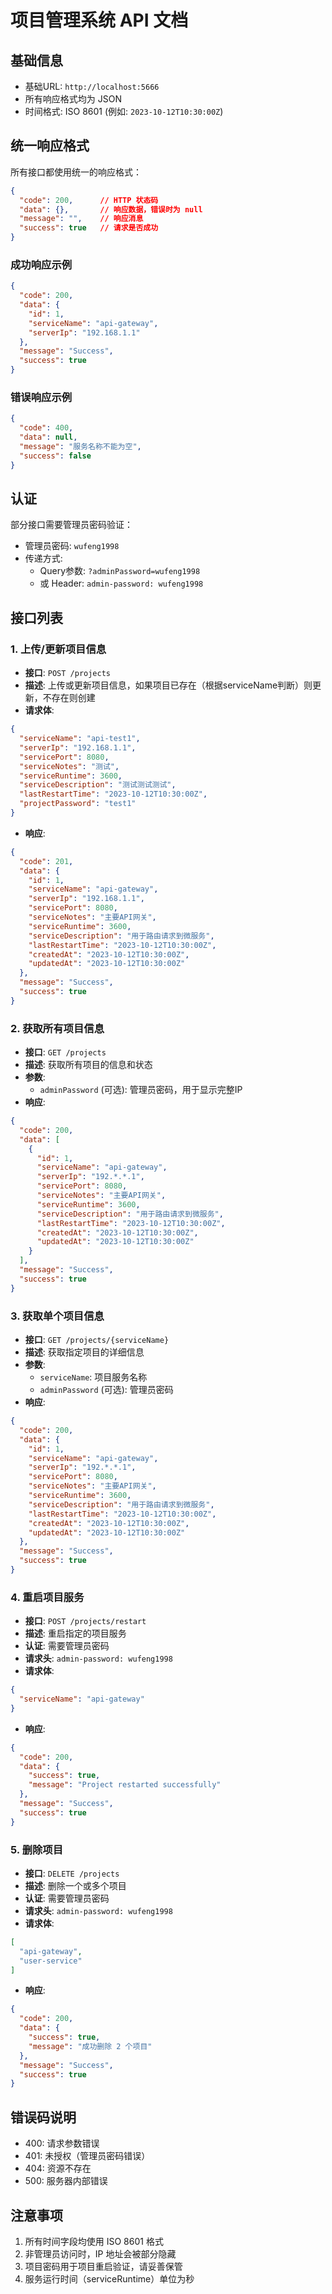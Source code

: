 # 项目管理系统 API 文档

## 基础信息

- 基础URL: `http://localhost:5666`
- 所有响应格式均为 JSON
- 时间格式: ISO 8601 (例如: `2023-10-12T10:30:00Z`)

## 统一响应格式

所有接口都使用统一的响应格式：

```json
{
  "code": 200,      // HTTP 状态码
  "data": {},       // 响应数据，错误时为 null
  "message": "",    // 响应消息
  "success": true   // 请求是否成功
}
```

### 成功响应示例

```json
{
  "code": 200,
  "data": {
    "id": 1,
    "serviceName": "api-gateway",
    "serverIp": "192.168.1.1"
  },
  "message": "Success",
  "success": true
}
```

### 错误响应示例

```json
{
  "code": 400,
  "data": null,
  "message": "服务名称不能为空",
  "success": false
}
```

## 认证

部分接口需要管理员密码验证：
- 管理员密码: `wufeng1998`
- 传递方式: 
  - Query参数: `?adminPassword=wufeng1998`
  - 或 Header: `admin-password: wufeng1998`

## 接口列表

### 1. 上传/更新项目信息

- **接口**: `POST /projects`
- **描述**: 上传或更新项目信息，如果项目已存在（根据serviceName判断）则更新，不存在则创建
- **请求体**:
```json
{
  "serviceName": "api-test1",
  "serverIp": "192.168.1.1",
  "servicePort": 8080,
  "serviceNotes": "测试",
  "serviceRuntime": 3600,
  "serviceDescription": "测试测试测试",
  "lastRestartTime": "2023-10-12T10:30:00Z",
  "projectPassword": "test1"
}
```
- **响应**: 
```json
{
  "code": 201,
  "data": {
    "id": 1,
    "serviceName": "api-gateway",
    "serverIp": "192.168.1.1",
    "servicePort": 8080,
    "serviceNotes": "主要API网关",
    "serviceRuntime": 3600,
    "serviceDescription": "用于路由请求到微服务",
    "lastRestartTime": "2023-10-12T10:30:00Z",
    "createdAt": "2023-10-12T10:30:00Z",
    "updatedAt": "2023-10-12T10:30:00Z"
  },
  "message": "Success",
  "success": true
}
```

### 2. 获取所有项目信息

- **接口**: `GET /projects`
- **描述**: 获取所有项目的信息和状态
- **参数**: 
  - `adminPassword` (可选): 管理员密码，用于显示完整IP
- **响应**: 
```json
{
  "code": 200,
  "data": [
    {
      "id": 1,
      "serviceName": "api-gateway",
      "serverIp": "192.*.*.1",
      "servicePort": 8080,
      "serviceNotes": "主要API网关",
      "serviceRuntime": 3600,
      "serviceDescription": "用于路由请求到微服务",
      "lastRestartTime": "2023-10-12T10:30:00Z",
      "createdAt": "2023-10-12T10:30:00Z",
      "updatedAt": "2023-10-12T10:30:00Z"
    }
  ],
  "message": "Success",
  "success": true
}
```

### 3. 获取单个项目信息

- **接口**: `GET /projects/{serviceName}`
- **描述**: 获取指定项目的详细信息
- **参数**:
  - `serviceName`: 项目服务名称
  - `adminPassword` (可选): 管理员密码
- **响应**:
```json
{
  "code": 200,
  "data": {
    "id": 1,
    "serviceName": "api-gateway",
    "serverIp": "192.*.*.1",
    "servicePort": 8080,
    "serviceNotes": "主要API网关",
    "serviceRuntime": 3600,
    "serviceDescription": "用于路由请求到微服务",
    "lastRestartTime": "2023-10-12T10:30:00Z",
    "createdAt": "2023-10-12T10:30:00Z",
    "updatedAt": "2023-10-12T10:30:00Z"
  },
  "message": "Success",
  "success": true
}
```

### 4. 重启项目服务

- **接口**: `POST /projects/restart`
- **描述**: 重启指定的项目服务
- **认证**: 需要管理员密码
- **请求头**: `admin-password: wufeng1998`
- **请求体**:
```json
{
  "serviceName": "api-gateway"
}
```
- **响应**:
```json
{
  "code": 200,
  "data": {
    "success": true,
    "message": "Project restarted successfully"
  },
  "message": "Success",
  "success": true
}
```

### 5. 删除项目

- **接口**: `DELETE /projects`
- **描述**: 删除一个或多个项目
- **认证**: 需要管理员密码
- **请求头**: `admin-password: wufeng1998`
- **请求体**:
```json
[
  "api-gateway",
  "user-service"
]
```
- **响应**:
```json
{
  "code": 200,
  "data": {
    "success": true,
    "message": "成功删除 2 个项目"
  },
  "message": "Success",
  "success": true
}
```

## 错误码说明

- 400: 请求参数错误
- 401: 未授权（管理员密码错误）
- 404: 资源不存在
- 500: 服务器内部错误

## 注意事项

1. 所有时间字段均使用 ISO 8601 格式
2. 非管理员访问时，IP 地址会被部分隐藏
3. 项目密码用于项目重启验证，请妥善保管
4. 服务运行时间（serviceRuntime）单位为秒
